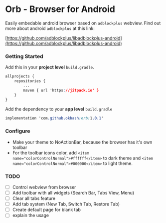 # Orb - Browser for Android

Easily embedable android browser based on `adblockplus` webview. Find out more about android `adblockplus` at this link:

[https://github.com/adblockplus/libadblockplus-android](https://github.com/adblockplus/libadblockplus-android)


### Getting Started

Add this in your **project level** `build.gradle`.

```css
allprojects {
    repositories {
        ...
        maven { url 'https://jitpack.io' }
    }
}
```

Add the dependency to your **app level** `build.gradle`

```css
implementation 'com.github.okbash:orb:1.0.1'
```

### Configure

- Make your theme to NoActionBar, because the browser has it's own toolbar
- For the toolbar icons color, add `<item name="colorControlNormal">#ffffff</item>` to dark theme and `<item name="colorControlNormal">#000000</item>` to light theme.

### TODO

- [ ] Control webview from browser
- [ ] Add toolbar with all widgets (Search Bar, Tabs View, Menu)
- [ ] Clear all tabs feature
- [ ] Add tab system (New Tab, Switch Tab, Restore Tab)
- [ ] Create default page for blank tab
- [ ] explain the usage
